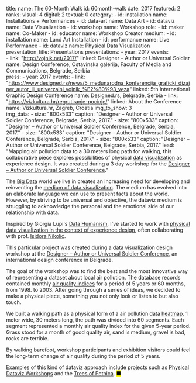 title: 
    name: The 60-Month Walk
id: 60month-walk
date: 2017
featured: 2
ranks:
    visual: 4
    digital: 2
    textual: 0
category: 
    - id: installation
      name: Installations + Performances
    - id: data-art
      name: Data Art
    - id: dataviz
      name: Data Visualization
    - id: workshop
      name: Workshop
role:
    - id: maker
      name: Co-Maker
    - id: educator
      name: Workshop Creator
medium:
    - id: installation
      name: Land Art Installation
    - id: performance
      name: Live Performance
    - id: dataviz
      name: Physical Data Visualization 
presentation_title: Presentations
presentations:
    - year: 2017
      events:  
        - link: "http://vojnik.net/2017/"
          linked: Designer – Author or Universal Soldier
          name:  Design Conference, Ostavinska galerija, Faculty of Media and Communications, Belgrade, Serbia           
press:
    - year: 2017
      events:
        - link: "https://www.designed.rs/news/5_medunarodna_konferencija_graficki_dizajner_autor_ili_univerzalni_vojnik_%E2%80%93_veza"
          linked: 5th International Graphic Design Conference
          name: Designed.rs, Belgrade, Serbia
        - link: "https://vizkultura.hr/regrutiranje-pocinje/"
          linked: About the Conference
          name: Vizkultura.hr, Zagreb, Croatia
img_to_show: 3       
img_data:
    - size: "800x533"
      caption: "Designer – Author or Universal Soldier Conference, Belgrade, Serbia, 2017."
    - size: "800x533"
      caption: "Designer – Author or Universal Soldier Conference, Belgrade, Serbia, 2017."
    - size: "800x533"
      caption: "Designer – Author or Universal Soldier Conference, Belgrade, Serbia, 2017."
    - size: "800x533"
      caption: "Designer – Author or Universal Soldier Conference, Belgrade, Serbia, 2017."
lead: "Mapping air pollution data to a 30 meters long path for walking, this collaborative piece explores possibilities of physical <a href='/work/projects/category/dataviz'>data visualization</a> as experience design. It was created during a 3 day workshop for the <a href='http://vojnik.net/2017/' target='_blank'>Designer – Author or Universal Soldier Conference</a>."

The <a href='https://en.wikipedia.org/wiki/Big_data' target='_blank'>Big Data</a> world we live in creates an increasing need for developing and reinventing the <a href='/work/projects/category/dataviz'>medium of data visualization</a>. The medium has evolved into an elaborate language we can use to present facts about the world. However, by striving to be universal and objective, the dataviz medium is struggling to acknowledge the personal and the emotional side of our relationship with data. 

Inspired by Giorgia Lupi's <a href='http://giorgialupi.com/data-humanism-my-manifesto-for-a-new-data-wold' target='_class'><span class='italic-style'>Data Humanism</span></a>, I've started to work with <a href='https://re-publica.com/en/session/physical-data-visualisation-experience-design' target='_blank'>physical data visualization in the context of experience design</a>, often collaborating with prof. <a href='https://fmk.singidunum.ac.rs/profesori/isidora-nikolic/' target='_blank'>Isidora Nikolić</a>.

This particular project was created during a data visualization design workshop at the <a href='http://vojnik.net/2017/' target='_blank'>Designer – Author or Universal Soldier Conference</a>, an international design conference in Belgrade.  

The goal of the workshop was to find the best and the most innovative way of representing a dataset about local air pollution. The database records contained monthly <a href='https://en.wikipedia.org/wiki/Air_quality_index' target='_blank'>air quality indices</a> for a period of 5 years or 60 months, from 1998. to 2003. After going through a series of ideas, we decided to make a physical piece, something you not only look or listen to but also <span class='italic-style'>touch</span>.

We built a walking path as a physical form of a air pollution
data <a href='https://en.wikipedia.org/wiki/Heat_map' target='_blank'>heatmap</a>. 1 meter wide, 30 meters long, the path was divided into 60 segments. Each segment represented a monthly air quality index for the given 5-year period. Grass stood for a month of good quality air, sand is medium, gravel is bad, rocks are terrible.

By walking barefoot, workshop participants and exhibition visitors could feel the long-term change of air quality during the period of 5 years. 

Examples of this kind of dataviz approach include projects such as <a href='/work/projects/physical-dataviz-workshops'>Physical Dataviz Workshops</a> and the <a href='/work/projects/petnica-trees'>Trees of Petnica</a>. <mark>&#9632;</mark>